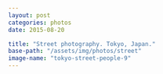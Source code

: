 ```yaml
---
layout: post
categories: photos
date: 2015-08-20

title: "Street photography. Tokyo, Japan."
base-path: "/assets/img/photos/street"
image-name: "tokyo-street-people-9"
---
```

